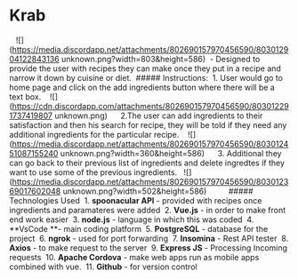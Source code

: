 # Krab
   ![](https://media.discordapp.net/attachments/802690157970456590/803012904122843136
unknown.png?width=803&height=586)
 - Designed to provide the user with recipes they can make once they put in a recipe and
narrow it down by cuisine or diet.
 ##### Instructions:
 1. User would go to home page and click on the add ingredients button where there will be
a text box.
   ![](https://cdn.discordapp.com/attachments/802690157970456590/803012291737419807
unknown.png)
     2.The user can add ingredients to their satisfaction and then his search for recipe, they will
be told if they need any additional ingredients for the particular recipe.
   ![](https://media.discordapp.net/attachments/802690157970456590/803012451087155240
unknown.png?width=360&height=586)
     3. Additional they can go back to their previous list of ingredients and delete ingredtes if
they want to use some of the previous ingredients.
  ![](https://media.discordapp.net/attachments/802690157970456590/803012369017602048
unknown.png?width=502&height=586)
         ##### Technologies Used
 1. **spoonacular API** - provided with recipes once ingredients and paramateres were
added
 2. **Vue.js** - in order to make front end work easier
 3. **node.js** - language in which this was coded
 4. **VsCode **- main coding platform
 5. **PostgreSQL** - database for the project
 6. **ngrok** - used for port forwarding
 7. **Insomina** - Rest API tester
 8. **Axios** - to make request to the server
 9. **Express JS** - Processing Incoming requests
 10. **Apache Cordova** - make web apps run as mobile apps combined with vue.
 11. **Github** - for version control
